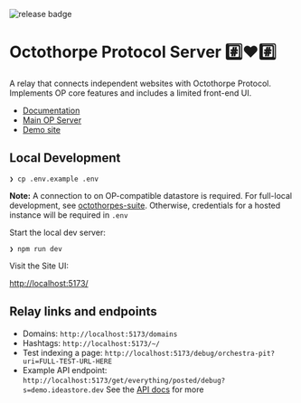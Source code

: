 ![release badge](https://img.shields.io/github/v/release/stucco-software/octothorp.es)
# Octothorpe Protocol Server #️⃣♥️#️⃣

A relay that connects independent websites with Octothorpe Protocol. Implements OP core features and includes a limited front-end UI.

- [Documentation](https://docs.octothorp.es)
- [Main OP Server](https://octothorp.es)
- [Demo site](https://demo.idestore.dev)

## Local Development

```
❯ cp .env.example .env
```

**Note:** A connection to on OP-compatible datastore is required. For full-local development, see [octothorpes-suite](https://github.com/stucco-software/octothorpes-suite). Otherwise, credentials for a hosted instance will be required in `.env`

Start the local dev server:

```
❯ npm run dev
````

Visit the Site UI:

[http://localhost:5173/](http://localhost:5173/)

## Relay links and endpoints
- Domains: `http://localhost:5173/domains`
- Hashtags: `http://localhost:5173/~/`
- Test indexing a page: `http://localhost:5173/debug/orchestra-pit?uri=FULL-TEST-URL-HERE`
- Example API endpoint: `http://localhost:5173/get/everything/posted/debug?s=demo.ideastore.dev` See the [API docs](https://docs.octothorp.es/op-api/) for more  
